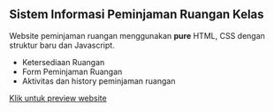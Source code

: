 ## Sistem Informasi Peminjaman Ruangan Kelas

Website peminjaman ruangan menggunakan **pure** HTML, CSS dengan struktur baru dan Javascript.
* Ketersediaan Ruangan
* Form Peminjaman Ruangan
* Aktivitas dan history peminjaman ruangan

[Klik untuk preview website](https://pinjamruangan.vercel.app/)

